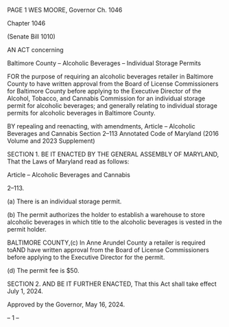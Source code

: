 PAGE 1
WES MOORE, Governor Ch. 1046

Chapter 1046

(Senate Bill 1010)

AN ACT concerning

Baltimore County – Alcoholic Beverages – Individual Storage Permits

FOR the purpose of requiring an alcoholic beverages retailer in Baltimore County to have
written approval from the Board of License Commissioners for Baltimore County
before applying to the Executive Director of the Alcohol, Tobacco, and Cannabis
Commission for an individual storage permit for alcoholic beverages; and generally
relating to individual storage permits for alcoholic beverages in Baltimore County.

BY repealing and reenacting, with amendments,
Article – Alcoholic Beverages and Cannabis
Section 2–113
Annotated Code of Maryland
(2016 Volume and 2023 Supplement)

SECTION 1. BE IT ENACTED BY THE GENERAL ASSEMBLY OF MARYLAND,
That the Laws of Maryland read as follows:

Article – Alcoholic Beverages and Cannabis

2–113.

(a) There is an individual storage permit.

(b) The permit authorizes the holder to establish a warehouse to store alcoholic
beverages in which title to the alcoholic beverages is vested in the permit holder.

BALTIMORE COUNTY,(c) In Anne Arundel County a retailer is required toAND
have written approval from the Board of License Commissioners before applying to the
Executive Director for the permit.

(d) The permit fee is $50.

SECTION 2. AND BE IT FURTHER ENACTED, That this Act shall take effect July
1, 2024.

Approved by the Governor, May 16, 2024.

– 1 –